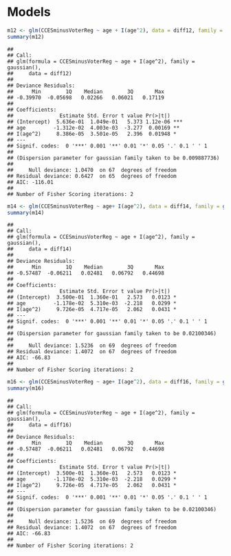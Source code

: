 Models
================

``` r
m12 <- glm(CCESminusVoterReg ~ age + I(age^2), data = diff12, family = gaussian())
summary(m12)
```

    ## 
    ## Call:
    ## glm(formula = CCESminusVoterReg ~ age + I(age^2), family = gaussian(), 
    ##     data = diff12)
    ## 
    ## Deviance Residuals: 
    ##      Min        1Q    Median        3Q       Max  
    ## -0.39970  -0.05698   0.02266   0.06021   0.17119  
    ## 
    ## Coefficients:
    ##               Estimate Std. Error t value Pr(>|t|)    
    ## (Intercept)  5.636e-01  1.049e-01   5.373 1.12e-06 ***
    ## age         -1.312e-02  4.003e-03  -3.277  0.00169 ** 
    ## I(age^2)     8.386e-05  3.501e-05   2.396  0.01948 *  
    ## ---
    ## Signif. codes:  0 '***' 0.001 '**' 0.01 '*' 0.05 '.' 0.1 ' ' 1
    ## 
    ## (Dispersion parameter for gaussian family taken to be 0.009887736)
    ## 
    ##     Null deviance: 1.0470  on 67  degrees of freedom
    ## Residual deviance: 0.6427  on 65  degrees of freedom
    ## AIC: -116.01
    ## 
    ## Number of Fisher Scoring iterations: 2

``` r
m14 <- glm(CCESminusVoterReg ~ age+ I(age^2), data = diff14, family = gaussian())
summary(m14)
```

    ## 
    ## Call:
    ## glm(formula = CCESminusVoterReg ~ age + I(age^2), family = gaussian(), 
    ##     data = diff14)
    ## 
    ## Deviance Residuals: 
    ##      Min        1Q    Median        3Q       Max  
    ## -0.57487  -0.06211   0.02481   0.06792   0.44698  
    ## 
    ## Coefficients:
    ##               Estimate Std. Error t value Pr(>|t|)  
    ## (Intercept)  3.500e-01  1.360e-01   2.573   0.0123 *
    ## age         -1.178e-02  5.310e-03  -2.218   0.0299 *
    ## I(age^2)     9.726e-05  4.717e-05   2.062   0.0431 *
    ## ---
    ## Signif. codes:  0 '***' 0.001 '**' 0.01 '*' 0.05 '.' 0.1 ' ' 1
    ## 
    ## (Dispersion parameter for gaussian family taken to be 0.02100346)
    ## 
    ##     Null deviance: 1.5236  on 69  degrees of freedom
    ## Residual deviance: 1.4072  on 67  degrees of freedom
    ## AIC: -66.83
    ## 
    ## Number of Fisher Scoring iterations: 2

``` r
m16 <- glm(CCESminusVoterReg ~ age+ I(age^2), data = diff16, family = gaussian())
summary(m16)
```

    ## 
    ## Call:
    ## glm(formula = CCESminusVoterReg ~ age + I(age^2), family = gaussian(), 
    ##     data = diff16)
    ## 
    ## Deviance Residuals: 
    ##      Min        1Q    Median        3Q       Max  
    ## -0.57487  -0.06211   0.02481   0.06792   0.44698  
    ## 
    ## Coefficients:
    ##               Estimate Std. Error t value Pr(>|t|)  
    ## (Intercept)  3.500e-01  1.360e-01   2.573   0.0123 *
    ## age         -1.178e-02  5.310e-03  -2.218   0.0299 *
    ## I(age^2)     9.726e-05  4.717e-05   2.062   0.0431 *
    ## ---
    ## Signif. codes:  0 '***' 0.001 '**' 0.01 '*' 0.05 '.' 0.1 ' ' 1
    ## 
    ## (Dispersion parameter for gaussian family taken to be 0.02100346)
    ## 
    ##     Null deviance: 1.5236  on 69  degrees of freedom
    ## Residual deviance: 1.4072  on 67  degrees of freedom
    ## AIC: -66.83
    ## 
    ## Number of Fisher Scoring iterations: 2
